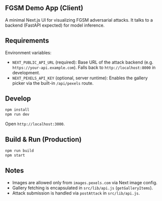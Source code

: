 ## FGSM Demo App (Client)

A minimal Next.js UI for visualizing FGSM adversarial attacks. It talks to a backend (FastAPI expected) for model inference.

## Requirements

Environment variables:

- `NEXT_PUBLIC_API_URL` (required): Base URL of the attack backend (e.g. `https://your-api.example.com`). Falls back to `http://localhost:8000` in development.
- `NEXT_PEXELS_API_KEY` (optional, server runtime): Enables the gallery picker via the built-in `/api/pexels` route.

## Develop

```bash
npm install
npm run dev
```

Open `http://localhost:3000`.

## Build & Run (Production)

```bash
npm run build
npm start
```

## Notes

- Images are allowed only from `images.pexels.com` via Next image config.
- Gallery fetching is encapsulated in `src/lib/api.js` (`getGalleryItems`).
- Attack submission is handled via `postAttack` in `src/lib/api.js`.
